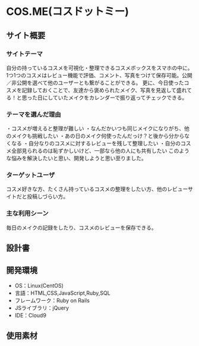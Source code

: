 # COS.ME(コスドットミー)

## サイト概要
### サイトテーマ
自分の持っているコスメを可視化・整理できるコスメボックスをスマホの中に。
1つ1つのコスメはレビュー機能で評価、コメント、写真をつけて保存可能。公開／非公開を選べて他のユーザーとも繋がることができる。
更に、今日使ったコスメを記録しておくことで、友達から褒められたメイク、写真を見返して盛れてる！と思った日にしていたメイクをカレンダーで振り返ってチェックできる。

### テーマを選んだ理由
・コスメが増えると整理が難しい
・なんだかいつも同じメイクになりがち、他のメイクも挑戦したい
・あの日のメイク何使ったんだっけ？と後から分からなくなる
・自分なりのコスメに対するレビューを残して整理したい
・自分のコスメ全部見られるのは恥ずかしいけど、一部なら他の人にも共有したい
このような悩みを解決したいと思い、開発しようと思い至りました。

### ターゲットユーザ
コスメ好きな方、たくさん持っているコスメの整理をしたい方、他のレビューサイトだと投稿しづらい方。

### 主な利用シーン
毎日のメイクの記録をしたり、コスメのレビューを保存できる。

## 設計書

## 開発環境
- OS：Linux(CentOS)
- 言語：HTML,CSS,JavaScript,Ruby,SQL
- フレームワーク：Ruby on Rails
- JSライブラリ：jQuery
- IDE：Cloud9

## 使用素材
